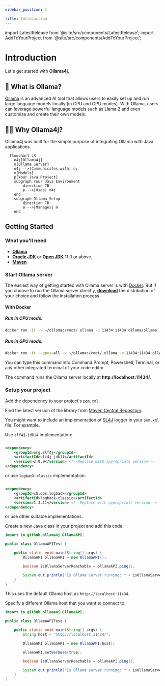 ```yaml
---
sidebar_position: 1

title: Introduction
---
```


import LatestRelease from '@site/src/components/LatestRelease';
import AddToYourProject from '@site/src/components/AddToYourProject';

# Introduction

Let's get started with **Ollama4j**.

## 🦙 What is Ollama?

[Ollama](https://ollama.ai/) is an advanced AI tool that allows users to easily set up and run large language models
locally (in CPU and GPU
modes). With Ollama, users can leverage powerful language models such as Llama 2 and even customize and create their own
models.

## 👨‍💻 Why Ollama4j?

Ollama4j was built for the simple purpose of integrating Ollama with Java applications.

```mermaid
  flowchart LR
    o4j[Ollama4j]
    o[Ollama Server]
    o4j -->|Communicates with| o;
    m[Models]
    p[Your Java Project]
    subgraph Your Java Environment
        direction TB
        p -->|Uses| o4j
    end
    subgraph Ollama Setup
        direction TB
        o -->|Manages| m
    end
```

## Getting Started

### What you'll need

- **[Ollama](https://ollama.ai/download)**
- **[Oracle JDK](https://www.oracle.com/java/technologies/javase/jdk11-archive-downloads.html)** or
  **[Open JDK](https://jdk.java.net/archive/)** 11.0 or above.
- **[Maven](https://maven.apache.org/download.cgi)**

### Start Ollama server

The easiest way of getting started with Ollama server is with [Docker](https://docs.docker.com/get-started/overview/).
But if you choose to run the
Ollama server directly, **[download](https://ollama.ai/download)** the distribution of your choice
and follow the installation process.

#### With Docker

##### Run in CPU mode:

```bash
docker run -it -v ~/ollama:/root/.ollama -p 11434:11434 ollama/ollama
```

##### Run in GPU mode:

```bash
docker run -it --gpus=all -v ~/ollama:/root/.ollama -p 11434:11434 ollama/ollama
```

You can type this command into Command Prompt, Powershell, Terminal, or any other integrated
terminal of your code editor.

The command runs the Ollama server locally at **http://localhost:11434/**.

### Setup your project


Add the dependency to your project's `pom.xml`.

<AddToYourProject/>

<div style={{ marginTop: '2rem', marginBottom: '2rem', fontSize: '1em', textAlign: 'left', display: 'flex', justifyContent: 'left'}}>
    <LatestRelease style={{textAlign: 'left', fontWeight: 'normal'}}/>
</div>

Find the latest version of the library from [Maven Central Repository](https://central.sonatype.com/artifact/io.github.ollama4j/ollama4j).

You might want to include an implementation of [SL4J](https://www.slf4j.org/) logger in your `pom.xml` file. For
example,

Use `slf4j-jdk14` implementation:

```xml

<dependency>
    <groupId>org.slf4j</groupId>
    <artifactId>slf4j-jdk14</artifactId>
    <version>2.0.9</version> <!--Replace with appropriate version-->
</dependency>
```

or use `logback-classic` implementation:

```xml

<dependency>
    <groupId>ch.qos.logback</groupId>
    <artifactId>logback-classic</artifactId>
    <version>1.3.11</version> <!--Replace with appropriate version-->
</dependency>
```

or use other suitable implementations.

Create a new Java class in your project and add this code.

```java
import io.github.ollama4j.OllamaAPI;

public class OllamaAPITest {

    public static void main(String[] args) {
        OllamaAPI ollamaAPI = new OllamaAPI();

        boolean isOllamaServerReachable = ollamaAPI.ping();

        System.out.println("Is Ollama server running: " + isOllamaServerReachable);
    }
}
```
This uses the default Ollama host as `http://localhost:11434`.

Specify a different Ollama host that you want to connect to.

```java
import io.github.ollama4j.OllamaAPI;

public class OllamaAPITest {

    public static void main(String[] args) {
        String host = "http://localhost:11434/";

        OllamaAPI ollamaAPI = new OllamaAPI(host);

        ollamaAPI.setVerbose(true);

        boolean isOllamaServerReachable = ollamaAPI.ping();

        System.out.println("Is Ollama server running: " + isOllamaServerReachable);
    }
}
```
